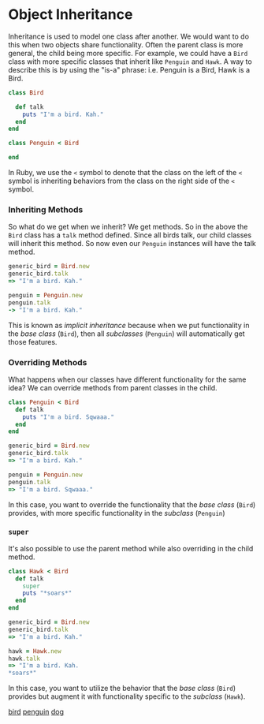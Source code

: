 # Object Inheritance

Inheritance is used to model one class after another. We would want to do this when two objects share functionality. Often the parent class is more general, the child being more specific. For example, we could have a `Bird` class with more specific classes that inherit like `Penguin` and `Hawk`. A way to describe this is by using the "is-a" phrase: i.e. Penguin is a Bird, Hawk is a Bird.

```ruby
class Bird

  def talk
    puts "I'm a bird. Kah."
  end
end

class Penguin < Bird

end
```

In Ruby, we use the ```<``` symbol to denote that the class on the left of the ```<``` symbol is inheriting behaviors from the class on the right side of the ```<``` symbol.

### Inheriting Methods
So what do we get when we inherit? We get methods. So in the above the `Bird` class has a `talk` method defined.
Since all birds talk, our child classes will inherit this method. So now even our `Penguin` instances will have the talk method.

```ruby
generic_bird = Bird.new
generic_bird.talk
=> "I'm a bird. Kah."

penguin = Penguin.new
penguin.talk
-> "I'm a bird. Kah."
```

This is known as _implicit inheritance_ because when we put functionality in the _base class_ (```Bird```), then all _subclasses_ (```Penguin```) will automatically get those features.

### Overriding Methods
What happens when our classes have different functionality for the same idea? We can override methods from parent classes in the child.

```ruby
class Penguin < Bird
  def talk
    puts "I'm a bird. Sqwaaa."
  end
end

generic_bird = Bird.new
generic_bird.talk
=> "I'm a bird. Kah."

penguin = Penguin.new
penguin.talk
=> "I'm a bird. Sqwaaa."
```

In this case, you want to override the functionality that the _base class_ (```Bird```) provides, with more specific functionality in the _subclass_ (```Penguin```)

### `super`

It's also possible to use the parent method while also overriding in the child method.

```ruby
class Hawk < Bird
  def talk
    super
    puts "*soars*"
  end
end

generic_bird = Bird.new
generic_bird.talk
=> "I'm a bird. Kah."

hawk = Hawk.new
hawk.talk
=> "I'm a bird. Kah.
*soars*"
```

In this case, you want to utilize the behavior that the _base class_ (```Bird```) provides but augment it with functionality specific to the _subclass_ (```Hawk```).

[bird](../animal_farm/bird.rb)
[penguin](../animal_farm/penguin.rb)
[dog](../animal_farm/dog.rb)
